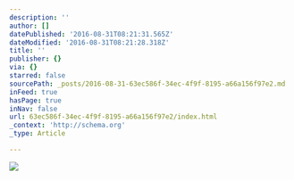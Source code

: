 ```yaml
---
description: ''
author: []
datePublished: '2016-08-31T08:21:31.565Z'
dateModified: '2016-08-31T08:21:28.318Z'
title: ''
publisher: {}
via: {}
starred: false
sourcePath: _posts/2016-08-31-63ec586f-34ec-4f9f-8195-a66a156f97e2.md
inFeed: true
hasPage: true
inNav: false
url: 63ec586f-34ec-4f9f-8195-a66a156f97e2/index.html
_context: 'http://schema.org'
_type: Article

---
```

![](https://the-grid-user-content.s3-us-west-2.amazonaws.com/cd21a356-72c4-4b3c-beef-0ca4336817b9.jpg)